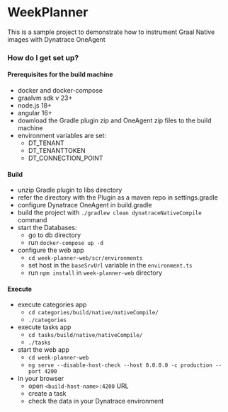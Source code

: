 # WeekPlanner #

This is a sample project to demonstrate how to instrument Graal Native images with Dynatrace OneAgent

### How do I get set up? ###

#### Prerequisites for the build machine ####

* docker and docker-compose
* graalvm sdk v 23+
* node.js 18+
* angular 16+
* download the Gradle plugin zip and OneAgent zip files to the build machine
* environment variables are set:
  * DT_TENANT
  * DT_TENANTTOKEN
  * DT_CONNECTION_POINT

#### Build ####

* unzip Gradle plugin to libs directory
* refer the directory with the Plugin as a maven repo in settings.gradle
* configure Dynatrace OneAgent in build.gradle
* build the project with `./gradlew clean dynatraceNativeCompile` command
* start the Databases:
  * go to db directory
  * run `docker-compose up -d`
* configure the web app
  * `cd week-planner-web/scr/environments`
  * set host in the `baseSrvUrl` variable in the `environment.ts`
  * run `npm install` in `week-planner-web` directory

#### Execute ####

* execute categories app
  * `cd categories/build/native/nativeCompile/`
  * `./categories`
* execute tasks app
    * `cd tasks/build/native/nativeCompile/`
    * `./tasks`
* start the web app
  * `cd week-planner-web`
  * `ng serve --disable-host-check --host 0.0.0.0 -c production --port 4200`
* In your browser
  * open `<build-host-name>:4200` URL
  * create a task
  * check the data in your Dynatrace environment
